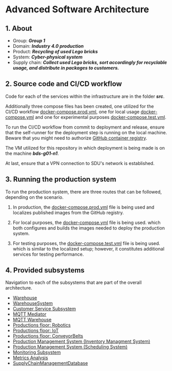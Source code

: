 # Advanced Software Architecture

## 1. About

- Group: **_Group 1_**
- Domain: **_Industry 4.0 production_**
- Product: **_Recycling of used Lego bricks_**
- System: **_Cyber-physical system_**
- Supply chain: **_Collect used Lego bricks, sort accordingly for recyclable usage, and distribute in packages to customers._**

## 2. Source code and CI/CD workflow

Code for each of the services within the infrastructure are in the folder **_src_**.

Additionally three compose files has been created, one utilized for the CI/CD workflow [docker-compose.prod.yml](src/docker-compose.prod.yml), one for local usage [docker-compose.yml](src/docker-compose.yml) and one for experimental purposes [docker-compose.test.yml](src/docker-compose.test.yml).

To run the CI/CD workflow from commit to deployment and release, ensure that the self-runner for the deployment step is running on the local machine. Beware that you might need to authorize [GitHub container registry](https://www.andrewhoog.com/post/authorizing-github-container-registry/).

The VM utilized for this repository in which deployment is being made is on the machine **_bds-g01-n1_**.

At last, ensure that a VPN connection to SDU's network is established.

## 3. Running the production system

To run the production system, there are three routes that can be followed, depending on the scenario.

1. In production, the [docker-compose.prod.yml](src/docker-compose.prod.yml) file is being used and localizes published images from the GitHub registry.

2. For local purposes, the [docker-compose.yml](src/docker-compose.yml) file is being used. which both configures and builds the images needed to deploy the production system.

3. For testing purposes, the [docker-compose.test.yml](src/docker-compose.test.yml) file is being used. which is similar to the localized setup; however, it constitutes additional services for testing performance.

## 4. Provided subsystems

Navigation to each of the subsystems that are part of the overall architecture.

- [Warehouse](src/Warehouse/)
- [WarehouseSystem](src/WarehouseSystem/)
- [Customer Service Subsystem](src/CustomerService/)
- [MQTT Mediator](src/MQTTMediator/)
- [MQTT Warehouse](src/MQTTWarehouse/)
- [Productions floor: Robotics](src/ProductionFloor/Robotics/)
- [Productions floor: IoT](src/ProductionFloor/IoT/)
- [Productions floor: ConveyorBelts](src/ProductionFloor/ConveyorBelts/)
- [Production Management System (Inventory Managment System)](src/ProductionManagement/ProductionManagementSystem)
- [Production Management System (Scheduling System)](src/ProductionManagement/SchedulingSystem)
- [Monitoring Subsystem](src/MonitoringSystem/)
- [Metrics Analysis](src/MetricsAnalysis/)
- [SupplyChainManagementDatabase](srcSupplyChainManagementDatabase/)
